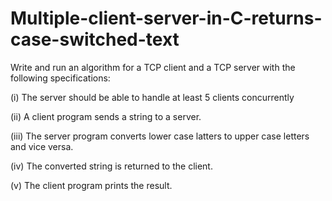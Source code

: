 # Multiple-client-server-in-C-returns-case-switched-text

Write and run an algorithm for a TCP client and a TCP server with the
following specifications:

(i) The server should be able to handle at least 5 clients concurrently

(ii) A client program sends a string to a server.

(iii) The server program converts lower case latters to upper case letters and vice versa.

(iv) The converted string is returned to the client.

(v) The client program prints the result.
